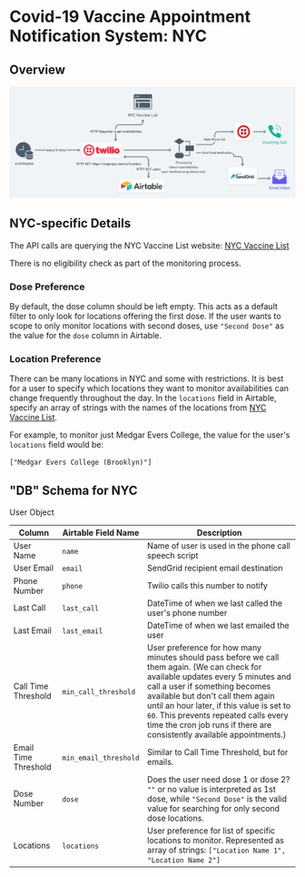 # Covid-19 Vaccine Appointment Notification System: NYC

## Overview

![Service Diagram](assets/services.png)

## NYC-specific Details

The API calls are querying the NYC Vaccine List website: [NYC Vaccine List](https://nycvaccinelist.com/)

There is no eligibility check as part of the monitoring process.

### Dose Preference

By default, the dose column should be left empty. This acts as a default filter to only look for locations offering the first dose. If the user wants to scope to only monitor locations with second doses, use `"Second Dose"` as the value for the `dose` column in Airtable.

### Location Preference

There can be many locations in NYC and some with restrictions. It is best for a user to specify which locations they want to monitor availabilities can change frequently throughout the day. In the `locations` field in Airtable, specify an array of strings with the names of the locations from [NYC Vaccine List](https://nycvaccinelist.com/).

For example, to monitor just Medgar Evers College, the value for the user's `locations` field would be: 
```
["Medgar Evers College (Brooklyn)"]
```


## "DB" Schema for NYC

User Object

| Column      | Airtable Field Name | Description |
| ----------- | ----------- | ----------- |
| User Name      | `name`       | Name of user is used in the phone call speech script |
| User Email   | `email`        | SendGrid recipient email destination |
| Phone Number   | `phone`        | Twilio calls this number to notify |
| Last Call   | `last_call`        | DateTime of when we last called the user's phone number |
| Last Email   | `last_email`        | DateTime of when we last emailed the user |
| Call Time Threshold   | `min_call_threshold`        | User preference for how many minutes should pass before we call them again. (We can check for available updates every 5 minutes and call a user if something becomes available but don't call them again until an hour later, if this value is set to `60`. This prevents repeated calls every time the cron job runs if there are consistently available appointments.) |
| Email Time Threshold   | `min_email_threshold`        | Similar to Call Time Threshold, but for emails. |
| Dose Number   | `dose`        | Does the user need dose 1 or dose 2? `""` or no value is interpreted as 1st dose, while `"Second Dose"` is the valid value for searching for only second dose locations.
| Locations   | `locations`        | User preference for list of specific locations to monitor. Represented as array of strings: `["Location Name 1", "Location Name 2"]`
